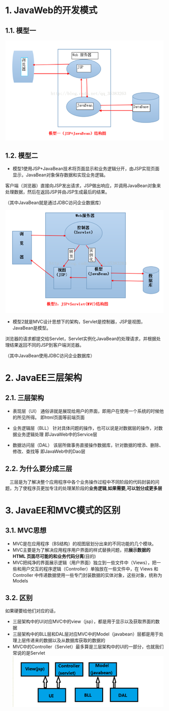 # 1. JavaWeb的开发模式
## 1.1. 模型一
![](_v_images/_1552377490_19104.png)

## 1.2. 模型二
- 模型1使用JSP+JavaBean技术将页面显示和业务逻辑分开，由JSP实现页面显示，JavaBean对象保存数据和实现业务逻辑。

客户端（浏览器）直接向JSP发出请求，JSP做出响应，并调用JavaBean对象来处理数据，然后在返回JSP并由JSP生成最后的结果。

（其中JavaBean就是通过JDBC访问企业数据库）

![](_v_images/_1552377662_19768.png)

- 模型2就是MVC设计思想下的架构，Servlet是控制器，JSP是视图，JavaBean是模型。

浏览器的请求都提交给Servlet，Servlet实例化JavaBean的处理请求，并根据处理结果返回不同的JSP到客户端浏览器。

（其中JavaBean使用JDBC访问企业数据库）

# 2. JavaEE三层架构
## 2.1. 三层架构
- 表现层（UI）
通俗讲就是展现给用户的界面，即用户在使用一个系统的时候他的所见所得。
即html页面等前端页面

- 业务逻辑层（BLL）
 针对具体问题的操作，也可以说是对数据层的操作，对数据业务逻辑处理
 即JavaWeb中的Service层
 
- 数据访问层（DAL）
该层所做事务直接操作数据库，针对数据的增添、删除、修改、查找等
即JavaWeb中的Dao层
## 2.2. 为什么要分成三层
　三层是为了解决整个应用程序中各个业务操作过程中不同阶段的代码封装的问题，为了使程序员更加专注的处理某阶段的**业务逻辑**,**如果需要,可以划分成更多层**
# 3. JavaEE和MVC模式的区别
## 3.1. MVC思想
- MVC是在应用程序（BS结构）的视图层划分出来的不同功能的几个模块。
- MVC主要是为了解决应用程序用户界面的样式替换问题，把**展示数据的 HTML 页面尽可能的和业务代码分离**(目的)
- MVC把纯净的界面展示逻辑（用户界面）独立到一些文件中（Views），把一些和用户交互的程序逻辑（Controller）单独放在一些文件中，在 Views 和 Controller 中传递数据使用一些专门封装数据的实体对象，这些对象，统称为Models
## 3.2. 区别
如果硬要给他们对应的话，
- 三层架构中的UI对应MVC中的view（jsp），都是用于显示以及获取界面的数据
- 三层架构中的BLL层和DAL层对应MVC中的Model（javabean）层都是用于处理上层传递来的数据以及从数据库获取的数据的
- MVC中的Controller（Servlet）最多算是三层架构中的UI的一部分，也就我们常说的是Servlet
![](_v_images/20200205001716377_2931.png)



